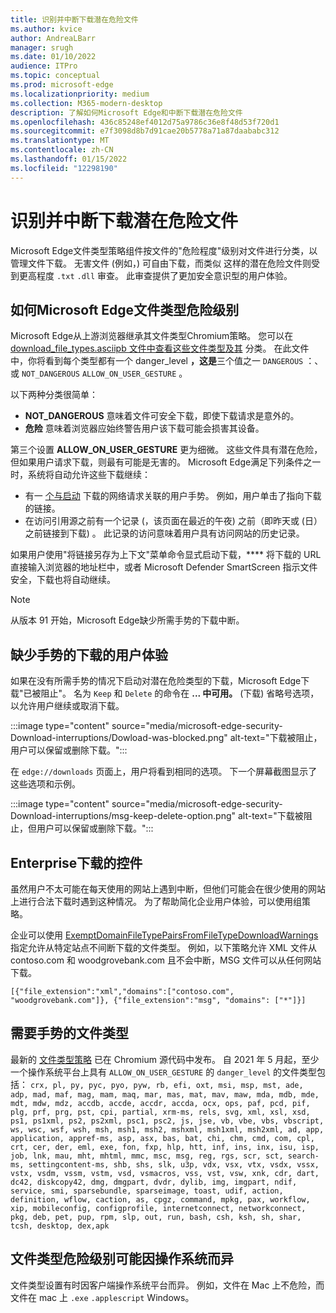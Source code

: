 ```yaml
---
title: 识别并中断下载潜在危险文件
ms.author: kvice
author: AndreaLBarr
manager: srugh
ms.date: 01/10/2022
audience: ITPro
ms.topic: conceptual
ms.prod: microsoft-edge
ms.localizationpriority: medium
ms.collection: M365-modern-desktop
description: 了解如何Microsoft Edge和中断下载潜在危险文件
ms.openlocfilehash: 436c85248ef4012d75a9786c36e8f48d53f720d1
ms.sourcegitcommit: e7f3098d8b7d91cae20b5778a71a87daababc312
ms.translationtype: MT
ms.contentlocale: zh-CN
ms.lasthandoff: 01/15/2022
ms.locfileid: "12298190"
---
```

# <a name="identify-and-interrupt-downloads-of-potentially-dangerous-files"></a>识别并中断下载潜在危险文件

Microsoft Edge文件类型策略组件按文件的"危险程度"级别对文件进行分类，以管理文件下载。 无害文件 (例如，) 可自由下载，而类似 这样的潜在危险文件则受到更高程度 `.txt` `.dll` 审查。 此审查提供了更加安全意识型的用户体验。

## <a name="how-microsoft-edge-determines-the-danger-level-of-a-file-type"></a>如何Microsoft Edge文件类型危险级别

Microsoft Edge从上游浏览器继承其文件类型Chromium策略。 您可以在 [download_file_types.asciipb 文件中查看这些文件类型及其](https://source.chromium.org/chromium/chromium/src/+/main:components/safe_browsing/core/resources/download_file_types.asciipb;drc=af17ad3f07c1d8a24381eb7669bec0c2ffb86521) 分类。 在此文件中，你将看到每个类型都有一个 danger_level **，这是**三个值之一 `DANGEROUS` ：、 或 `NOT_DANGEROUS` `ALLOW_ON_USER_GESTURE` 。

以下两种分类很简单：

- **NOT_DANGEROUS** 意味着文件可安全下载，即使下载请求是意外的。
- **危险** 意味着浏览器应始终警告用户该下载可能会损害其设备。

第三个设置 **ALLOW_ON_USER_GESTURE** 更为细微。 这些文件具有潜在危险，但如果用户请求下载，则最有可能是无害的。 Microsoft Edge满足下列条件之一时，系统将自动允许这些下载继续：

- 有一 [个与启动](https://textslashplain.com/2020/05/18/browser-basics-user-gestures/) 下载的网络请求关联的用户手势。 例如，用户单击了指向下载的链接。
- 在访问引用源之前有一个记录 (，该页面在最近的午夜) 之前（即昨天或 (日）之前链接到下载) 。 此记录的访问意味着用户具有访问网站的历史记录。

如果用户使用"将链接另存为上下文"菜单命令显式启动下载，**** 将下载的 URL 直接输入浏览器的地址栏中，或者 Microsoft Defender SmartScreen 指示文件安全，下载也将自动继续。

> [!NOTE]
> 从版本 91 开始，Microsoft Edge缺少所需手势的下载中断。

## <a name="user-experience-for-downloads-that-lack-a-gesture"></a>缺少手势的下载的用户体验

如果在没有所需手势的情况下启动对潜在危险类型的下载，Microsoft Edge下载"已被阻止"。 名为 `Keep` 和 `Delete` 的命令在 **... 中可用。**  (下载) 省略号选项，以允许用户继续或取消下载。

:::image type="content" source="media/microsoft-edge-security-Download-interruptions/Dowload-was-blocked.png" alt-text="下载被阻止，用户可以保留或删除下载。":::

在 `edge://downloads` 页面上，用户将看到相同的选项。 下一个屏幕截图显示了这些选项和示例。

:::image type="content" source="media/microsoft-edge-security-Download-interruptions/msg-keep-delete-option.png" alt-text="下载被阻止，但用户可以保留或删除下载。":::

## <a name="enterprise-controls-for-downloads"></a>Enterprise下载的控件

虽然用户不太可能在每天使用的网站上遇到中断，但他们可能会在很少使用的网站上进行合法下载时遇到这种情况。 为了帮助简化企业用户体验，可以使用组策略。

企业可以使用 [ExemptDomainFileTypePairsFromFileTypeDownloadWarnings](/deployedge/microsoft-edge-policies#exemptdomainfiletypepairsfromfiletypedownloadwarnings) 指定允许从特定站点不间断下载的文件类型。 例如，以下策略允许 XML 文件从 contoso.com 和 woodgrovebank.com 且不会中断，MSG 文件可以从任何网站下载。

`[{"file_extension":"xml","domains":["contoso.com", "woodgrovebank.com"]},
{"file_extension":"msg", "domains": ["*"]}]`

## <a name="file-types-requiring-a-gesture"></a>需要手势的文件类型

最新的 [文件类型策略](https://source.chromium.org/chromium/chromium/src/+/main:components/safe_browsing/core/resources/download_file_types.asciipb;drc=af17ad3f07c1d8a24381eb7669bec0c2ffb86521) 已在 Chromium 源代码中发布。 自 2021 年 5 月起，至少一个操作系统平台上具有 `ALLOW_ON_USER_GESTURE` 的 `danger_level` 的文件类型包括：
`crx, pl, py, pyc, pyo, pyw, rb, efi, oxt, msi, msp, mst, ade, adp, mad, maf, mag, mam, maq, mar, mas, mat, mav, maw, mda, mdb, mde, mdt, mdw, mdz, accdb, accde, accdr, accda, ocx, ops, paf, pcd, pif, plg, prf, prg, pst, cpi, partial, xrm-ms, rels, svg, xml, xsl, xsd, ps1, ps1xml, ps2, ps2xml, psc1, psc2, js, jse, vb, vbe, vbs, vbscript, ws, wsc, wsf, wsh, msh, msh1, msh2, mshxml, msh1xml, msh2xml, ad, app, application, appref-ms, asp, asx, bas, bat, chi, chm, cmd, com, cpl, crt, cer, der, eml, exe, fon, fxp, hlp, htt, inf, ins, inx, isu, isp, job, lnk, mau, mht, mhtml, mmc, msc, msg, reg, rgs, scr, sct, search-ms, settingcontent-ms, shb, shs, slk, u3p, vdx, vsx, vtx, vsdx, vssx, vstx, vsdm, vssm, vstm, vsd, vsmacros, vss, vst, vsw, xnk, cdr, dart, dc42, diskcopy42, dmg, dmgpart, dvdr, dylib, img, imgpart, ndif, service, smi, sparsebundle, sparseimage, toast, udif, action, definition, wflow, caction, as, cpgz, command, mpkg, pax, workflow, xip, mobileconfig, configprofile, internetconnect, networkconnect, pkg, deb, pet, pup, rpm, slp, out, run, bash, csh, ksh, sh, shar, tcsh, desktop, dex,apk`

## <a name="the-file-type-danger-level-may-vary-by-operating-system"></a>文件类型危险级别可能因操作系统而异

文件类型设置有时因客户端操作系统平台而异。 例如，文件在 Mac 上不危险，而文件在 mac 上 `.exe` `.applescript` Windows。
